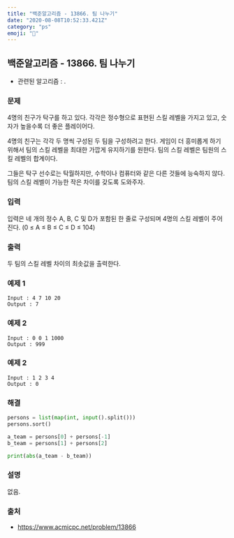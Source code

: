 ```yaml
---
title: "백준알고리즘 - 13866. 팀 나누기"
date: "2020-08-08T10:52:33.421Z"
category: "ps"
emoji: "🏓"
---
```


## 백준알고리즘 - 13866. 팀 나누기

- 관련된 알고리즘 : .

### 문제

4명의 친구가 탁구를 하고 있다. 각각은 정수형으로 표현된 스킬 레벨을 가지고 있고, 숫자가 높을수록 더 좋은 플레이어다.

4명의 친구는 각각 두 명씩 구성된 두 팀을 구성하려고 한다. 게임이 더 흥미롭게 하기 위해서 팀의 스킬 레벨을 최대한 가깝게 유지하기를 원한다. 팀의 스킬 레벨은 팀원의 스킬 레벨의 합계이다.

그들은 탁구 선수로는 탁월하지만, 수학이나 컴퓨터와 같은 다른 것들에 능숙하지 않다. 팀의 스킬 레벨이 가능한 작은 차이를 갖도록 도와주자.

### 입력

입력은 네 개의 정수 A, B, C 및 D가 포함된 한 줄로 구성되며 4명의 스킬 레벨이 주어진다. (0 ≤ A ≤ B ≤ C ≤ D ≤ 104)

### 출력

두 팀의 스킬 레벨 차이의 최솟값을 출력한다.

### 예제 1

```
Input : 4 7 10 20
Output : 7
```

### 예제 2

```
Input : 0 0 1 1000
Output : 999
```

### 예제 2

```
Input : 1 2 3 4
Output : 0
```

### 해결 

```python
persons = list(map(int, input().split()))
persons.sort()

a_team = persons[0] + persons[-1]
b_team = persons[1] + persons[2]

print(abs(a_team - b_team))
```

### 설명

없음.

### 출처

- https://www.acmicpc.net/problem/13866
